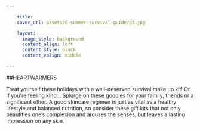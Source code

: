 ```yaml
---

    title: 
    cover_url: assets/6-summer-survival-guide/p3.jpg

    layout:
      image_style: background
      content_align: left
      content_style: black
      content_valign: middle

---
```



##HEARTWARMERS

Treat yourself these holidays with a well-deserved survival make up kit! Or if you're feeling kind... Splurge on these goodies for your family, friends or a significant other. A good skincare regimen is just as vital as a healthy lifestyle and balanced nutrition, so consider these gift kits that not only beautifies one’s complexion and arouses the senses, but leaves a lasting impression on any skin.
